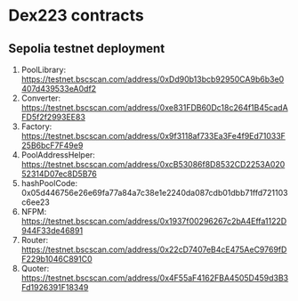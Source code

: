 # Dex223 contracts

## Sepolia testnet deployment

1. PoolLibrary:  
https://testnet.bscscan.com/address/0xDd90b13bcb92950CA9b6b3e0407d439533eA0df2
2. Converter:
https://testnet.bscscan.com/address/0xe831FDB60Dc18c264f1B45cadAFD5f2f2993EE83
3. Factory: 
https://testnet.bscscan.com/address/0x9f3118af733Ea3Fe4f9Ed71033F25B6bcF7F49e9
4. PoolAddressHelper:  
https://testnet.bscscan.com/address/0xcB53086f8D8532CD2253A02052314D07ec8D5B76
5. hashPoolCode:  
0x05d446756e26e69fa77a84a7c38e1e2240da087cdb01dbb71ffd721103c6ee23
6. NFPM: 
https://testnet.bscscan.com/address/0x1937f00296267c2bA4Effa1122D944F33de46891
7. Router:  
https://testnet.bscscan.com/address/0x22cD7407eB4cE475AeC9769fDF229b1046C891C0
8. Quoter:  
https://testnet.bscscan.com/address/0x4F55aF4162FBA4505D459d3B3Fd1926391F18349
